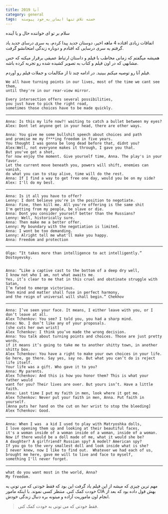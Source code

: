 ```yaml
---
title: آنا 2019
category: general
tags:  خسته تلاش تنها ایمان_به_خود پیوسته
---
```






سلام بر تو ای خواننده حال و یا آینده

اتفاقات زیادی افتاده 4 ماهه اخیر، دوستان جدید پیدا کردم، یه سری درسای جدید یاد گرفتم یه سری درسایی که افتادم و دوباره زندگی امتحانشو گرفت.

  همیشه میگفتم که زمانی مخاطب با فیلم و داستان ارتباط عمیقی برقرار میکنه که  حس مشابهی که در اون فیلم و کتاب به تصویر کشیده شده رو تجربه کرده باشه.

فیلم آنا رو توصیه میکنم ببینید. در ادامه چند تا از مکالمات و جملات فیلم رو آوردم.



    We all have turning points in our lives, most of the time we cant see them,
    until they're in our rear-view mirror.
    
    Every intersection offers several possibilities,
    you just have to pick the right road,  
    sometimes those choices have to be made quickly.

--------------

    Anna: Is this my life now?! waiting to catch a bullet between my eyes?
    Alex: Dont let anyone get in your head, there are other ways.

    Anna: You give me some bullshit speech about choices and path 
    and promise me my f***ing freedom in five years. 
    You thought I was gonna be long dead before that, didnt you?
    Alex:Well, not everyone makes it through, I gave you that. 
    But you've got a shot,
    for now enjoy the moment. Give yourself time, Anna. The play's in your favor.
    Let the current move beneath you, powers will shift, enemies can vanish, 
    do what you can to stay alive, time will do the rest.
    Anna: If I find a way to get free one day, would you be on my side?
    Alex: I'll do my best.

---------------

    Anna: Is it all you have to offer?
    Lenny: I dont believe you're in the position to negotiate.
    Anna: Fine, then kill me. All you're offering is the same shit 
    I'm getting from my people, be slave or die.
    Anna: Dont you consider yourself better than the Russians?
    Lenny: Well, historically sure.
    Anna: Then make me a better offer.
    Lenny: My boundary with the negotiation is limited.
    Anna: I wont be too demanding.
    Lenny: Alright tell me what'll make you happy.
    Anna: Freedom and protection

----------------

    Olga: “It takes more than intelligence to act intelligently.” Dostoyevsky.


    Anna: “Like a captive cast to the bottom of a deep dry well, 
    I know not who I am, not what awaits me. 
    Yes, it’s clear to me that in this cruel and obstinate struggle with Satan,
    I’m fated to emerge victorious.
    Then mind and matter shall fuse in perfect harmony, 
    and the reign of universal will shall begin.” Chekhov

-----------------

    Anna: I’ve seen your face. It means, I either leave with you, or I don’t leave at all.
    Alex Tchenkov: You see? I told you, you had a sharp mind.
    Anna: No. I don’t like any of your proposals.
    [she cuts her own wrist]
    Alex Tchenkov: I think you’ve made the wrong decision.
    Anna: You talk about turning points and choices. Those are just pretty words, 
    if it means it’s going to take me to another shitty town, in another shitty box.
    Alex Tchenkov: You have a right to make your own choices in your life.
    Go here, go there. Say yes, say no. But what you can’t do is reject life itself.
    Your life was a gift. Who gave it to you?
    Anna: My parents.
    Alex Tchenkov: And this is how you honor them? This is what your father would
    want for you? Their lives are over. But yours isn’t. Have a little faith.
    Anna: Last time I put my faith in men, look where it got me.
    Alex Tchenkov: Never put your faith in men, Anna. Put faith in yourself.
    [Anna puts her hand on the cut on her wrist to stop the bleeding]
    Alex Tchenkov: Good.

-------------------------


    Anna: When I was  a kid I used to play with Matryoshka dolls,   
    I love opening them up and looking at their beautiful faces,   
    it's a woman inside of a woman inside of a woman, inside of a woman.  
    Now if there would be a doll made of me, what it would she be?  
    A daughter? A girlfriend? Russian spy? A model? American spy?   
    If you go to the very smallest doll and look inside what is she?   
    I never knew, now I like to find out.  Whatever we had each of us,   
    brought me here, gave me will to live and face to myself,   
    something I'll never forget.


-------------------------
    what do you want most in the world, Anna?
    My freedom.

مهم ترین چیزی که میشه از این فیلم یاد گرفت این بود که فقط خودتی که می تونی به خودت کمک کنی. منتظر کسی نموند. با اینکه مامور CIA بهش قول داده بود که بعد از انجام اون ماموریت آزاده و میتونه بره دنبال زندگی خودش.


> فقط خودتی که می تونی به خودت کمک کنی.








